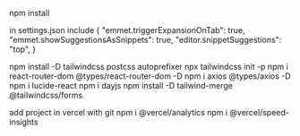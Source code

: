 npm install

in settings.json include
{
    "emmet.triggerExpansionOnTab": true,
    "emmet.showSuggestionsAsSnippets": true,
    "editor.snippetSuggestions": "top",
}

npm install -D tailwindcss postcss autoprefixer
npx tailwindcss init -p
npm i react-router-dom @types/react-router-dom -D
npm i axios @types/axios -D
npm i lucide-react
npm i dayjs
npm install -D tailwind-merge @tailwindcss/forms 

add project in vercel with git
npm i @vercel/analytics
npm i @vercel/speed-insights


<!-- 
Logica dos botões: quando clica no botão de lixeira, aparecer um popout com um "p" pedindo confirmação e dois botões, um de confirmar e um de cancelar ele some a linha da tabela que esta selecionada
Botão de editar vai aparecer um popout na tela com 4 inputs que recebem o valor original da tabela e vai ter um botão de 
confirmação e de cancelamento
caso clique fora do popout e contenha alterações aparecer uma mensagem, um p, que vai dizer que contem alterações e confirme ou cancele
caso clique fora do popout e nn contenha alterações manter informações na tabela e sumir o popout


Alterar cor do calendario para branco 
-->
